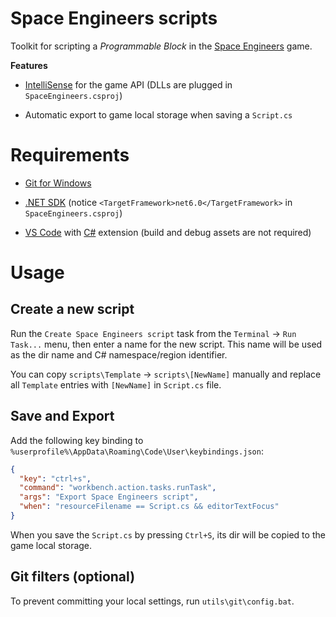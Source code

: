# Space Engineers scripts

Toolkit for scripting a *Programmable Block* in the 
[Space Engineers](https://www.spaceengineersgame.com) game.

**Features**

* [IntelliSense](https://code.visualstudio.com/docs/editor/intellisense) for
the game API (DLLs are plugged in `SpaceEngineers.csproj`)

* Automatic export to game local storage when saving a `Script.cs`

# Requirements

* [Git for Windows](https://git-scm.com/download/win)

* [.NET SDK](https://dotnet.microsoft.com)
(notice `<TargetFramework>net6.0</TargetFramework>` in `SpaceEngineers.csproj`)

* [VS Code](https://code.visualstudio.com) with
[C#](https://marketplace.visualstudio.com/items?itemName=ms-dotnettools.csharp) 
extension (build and debug assets are not required)

# Usage

## Create a new script

Run the `Create Space Engineers script` task from the
`Terminal` -> `Run Task...` menu, then enter a name for the new script.
This name will be used as the dir name and C# namespace/region identifier.

You can copy `scripts\Template` -> `scripts\[NewName]` manually and replace all
`Template` entries with `[NewName]` in `Script.cs` file.

## Save and Export

Add the following key binding to
`%userprofile%\AppData\Roaming\Code\User\keybindings.json`:

``` JSON
{
  "key": "ctrl+s",
  "command": "workbench.action.tasks.runTask",
  "args": "Export Space Engineers script",
  "when": "resourceFilename == Script.cs && editorTextFocus"
}
```

When you save the `Script.cs` by pressing `Ctrl+S`, its dir will be copied to
the game local storage.

## Git filters (optional)

To prevent committing your local settings, run `utils\git\config.bat`.
